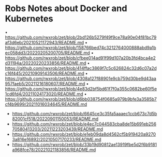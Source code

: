 # Robs Notes about Docker and Kubernetes

• <https://github.com/rwxrob/zet/blob/2bd126b5279f49f9ce78a90e04f81bc79af3d6eb/20210521172943/README.md>
• <https://github.com/rwxrob/zet/blob/158766bed74c3212764000888abd9a1bec058dd3/20220205200705/README.md>
• <https://github.com/rwxrob/zet/blob/cfbee014ad91f99d107a20b3fd4bca4e2d31194a/20220220233856/README.md>
• <https://github.com/rwxrob/zet/blob/414ffac3869f7c5c626824c32d6c07a2dc16f445/20210909143506/README.md>
• <https://github.com/rwxrob/zet/blob/4308a127f88901e9cb759d30be9d43aa957faeb5/20211216180607/README.md>
• <https://github.com/rwxrob/zet/blob/4e83d2bf5bd61f7f0a355c0682be60f5e1cd6fd4/20211024173020/README.md>
• <https://github.com/rwxrob/zet/blob/d6bb038754f0685a979b9bfe3a3585b7cf4b9699/20211016034645/README.md>
* <https://github.com/rwxrob/zet/blob/6645ce3c35fa5aaaec1ccb673c7d5b82001cf518/20220901150053/README.md>
* <https://github.com/rwxrob/zet/blob/e4ec7c044583cba8de15b691eb25670580413203/20211223203439/README.md>
* <https://github.com/rwxrob/zet/blob/e1eb09da8d4562cf5b919420a92703a816e16892/20210507170233/README.md>
* <https://github.com/rwxrob/zet/blob/33b19d90812ae13919fbe5d2f6b9181a968fce78/20221021183856/README.md>
